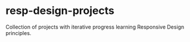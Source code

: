 # resp-design-projects
Collection of projects with iterative progress learning Responsive Design principles. 

